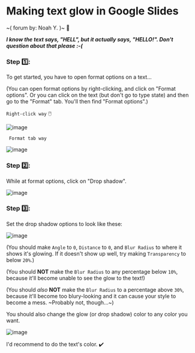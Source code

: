 # Making text glow in Google Slides
~(  forum by: Noah Y.  )~ 🙂

***I know the text says, "HELL", but it actually says, "HELLO!". Don't question about that please :-(***

### Step 1️⃣:
To get started, you have to open format options on a text...

(You can open format options by right-clicking, and click on "Format options".
Or you can click on the text (but don't go to type state) and then go to the "Format" tab. You'll then find "Format options".)


`Right-click way` 🖱️

![image](https://user-images.githubusercontent.com/100814109/207129914-37347dd7-b095-48ee-90f9-8fd2a05d7829.png)

` Format tab way`

![image](https://user-images.githubusercontent.com/100814109/207130075-6ea3bd4a-9f3a-49b2-96ed-bcb70a187518.png)

### Step 2️⃣:
While at format options, click on "Drop shadow".

![image](https://user-images.githubusercontent.com/100814109/207130374-9e02389a-1c0c-4713-8eda-98ed510e8af8.png)


### Step 3️⃣:
Set the drop shadow options to look like these:

![image](https://user-images.githubusercontent.com/100814109/207130572-6737569a-511c-48ca-a2be-5f70aed987a9.png)

(You should make `Angle` to `0`, `Distance` to `0`, and `Blur Radius` to where it shows it's glowing.
If it doesn't show up well, try making `Transparency` to below `20%`.)

(You should **NOT** make the `Blur Radius` to any percentage below `10%`, because
it'll become unable to see the glow to the text!)

(You should *also* **NOT** make the `Blur Radius` to a percentage above `30%`, because
it'll become too blury-looking and it can cause your style to become a mess. ~Probably not, though...~)

You should also change the glow (or drop shadow) color to any color you want.

![image](https://user-images.githubusercontent.com/100814109/207131895-9c744119-b0d7-474f-815d-36029e2d4776.png)

I'd recommend to do the text's color. ✔️
